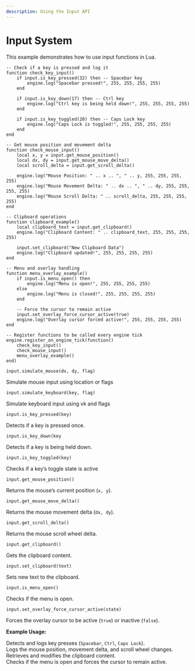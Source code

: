 ```yaml
---
description: Using the Input API
---
```


# Input System

This example demonstrates how to use input functions in Lua.

```
-- Check if a key is pressed and log it
function check_key_input()
    if input.is_key_pressed(32) then -- Spacebar key
        engine.log("Spacebar pressed!", 255, 255, 255, 255)
    end

    if input.is_key_down(17) then -- Ctrl key
        engine.log("Ctrl key is being held down!", 255, 255, 255, 255)
    end

    if input.is_key_toggled(20) then -- Caps Lock key
        engine.log("Caps Lock is toggled!", 255, 255, 255, 255)
    end
end

-- Get mouse position and movement delta
function check_mouse_input()
    local x, y = input.get_mouse_position()
    local dx, dy = input.get_mouse_move_delta()
    local scroll_delta = input.get_scroll_delta()

    engine.log("Mouse Position: " .. x .. ", " .. y, 255, 255, 255, 255)
    engine.log("Mouse Movement Delta: " .. dx .. ", " .. dy, 255, 255, 255, 255)
    engine.log("Mouse Scroll Delta: " .. scroll_delta, 255, 255, 255, 255)
end

-- Clipboard operations
function clipboard_example()
    local clipboard_text = input.get_clipboard()
    engine.log("Clipboard Content: " .. clipboard_text, 255, 255, 255, 255)

    input.set_clipboard("New Clipboard Data")
    engine.log("Clipboard updated!", 255, 255, 255, 255)
end

-- Menu and overlay handling
function menu_overlay_example()
    if input.is_menu_open() then
        engine.log("Menu is open!", 255, 255, 255, 255)
    else
        engine.log("Menu is closed!", 255, 255, 255, 255)
    end

    -- Force the cursor to remain active
    input.set_overlay_force_cursor_active(true)
    engine.log("Overlay cursor forced active!", 255, 255, 255, 255)
end

-- Register functions to be called every engine tick
engine.register_on_engine_tick(function()
    check_key_input()
    check_mouse_input()
    menu_overlay_example()
end)
```

`input.simulate_mouse(dx, dy, flag)`

Simulate mouse input using location or flags



`input.simulate_keyboard(key, flag)`

Simulate keyboard input using vk and flags



`input.is_key_pressed(key)`

Detects if a key is pressed once.



`input.is_key_down(key`

Detects if a key is being held down.



`input.is_key_toggled(key)`

Checks if a key’s toggle state is active



`input.get_mouse_position()`

Returns the mouse’s current position (`x, y`).



`input.get_mouse_move_delta()`

Returns the mouse movement delta (`dx, dy`).



`input.get_scroll_delta()`

Returns the mouse scroll wheel delta.



`input.get_clipboard()`

Gets the clipboard content.



`input.set_clipboard(text)`

Sets new text to the clipboard.



`input.is_menu_open()`

Checks if the menu is open.



`input.set_overlay_force_cursor_active(state)`

Forces the overlay cursor to be active (`true`) or inactive (`false`).



**Example Usage:**

Detects and logs key presses (`Spacebar`, `Ctrl`, `Caps Lock`).\
Logs the mouse position, movement delta, and scroll wheel changes.\
Retrieves and modifies the clipboard content.\
Checks if the menu is open and forces the cursor to remain active.
